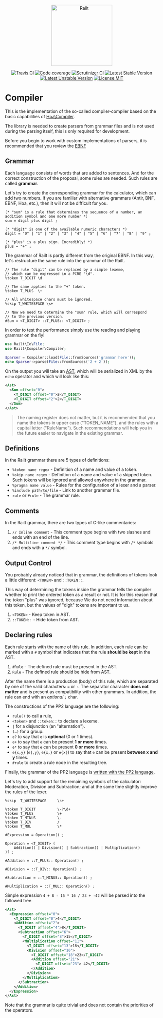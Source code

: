 <p align="center">
    <img src="https://railt.org/images/logo-dark.svg" width="200" alt="Railt" />
</p>

<p align="center">
    <a href="https://travis-ci.org/railt/compiler"><img src="https://travis-ci.org/railt/compiler.svg?branch=master" alt="Travis CI" /></a>
    <a href="https://scrutinizer-ci.com/g/railt/compiler/?branch=master"><img src="https://scrutinizer-ci.com/g/railt/compiler/badges/coverage.png?b=master" alt="Code coverage" /></a>
    <a href="https://scrutinizer-ci.com/g/railt/compiler/?branch=master"><img src="https://scrutinizer-ci.com/g/railt/compiler/badges/quality-score.png?b=master" alt="Scrutinizer CI" /></a>
    <a href="https://packagist.org/packages/railt/compiler"><img src="https://poser.pugx.org/railt/compiler/version" alt="Latest Stable Version"></a>
    <a href="https://packagist.org/packages/railt/compiler"><img src="https://poser.pugx.org/railt/compiler/v/unstable" alt="Latest Unstable Version"></a>
    <a href="https://raw.githubusercontent.com/railt/compiler/master/LICENSE.md"><img src="https://poser.pugx.org/railt/compiler/license" alt="License MIT"></a>
</p>

# Compiler

This is the implementation of the so-called compiler-compiler based on 
the basic capabilities of [Hoa\Compiler](https://github.com/hoaproject/Compiler).

The library is needed to create parsers from grammar files and is not used 
during the parsing itself, this is only required for development.

Before you begin to work with custom implementations of parsers, it is 
recommended that you review the [EBNF](https://en.wikipedia.org/wiki/Extended_Backus%E2%80%93Naur_form)

## Grammar

Each language consists of words that are added to sentences. And for the correct
construction of the proposal, some rules are needed. Such rules are called **grammar**.

Let's try to create the corresponding grammar for the calculator, which can add 
two numbers. If you are familiar with alternative grammars (Antlr, BNF, EBNF, Hoa, etc.), 
then it will not be difficult for you.

```ebnf
(* "sum" is a rule that determines the sequence of a number, an addition symbol and one more number *)
sum = digit plus digit ;

(* "digit" is one of the available numeric characters *)
digit = "0" | "1" | "2" | "3" | "4" | "5" | "6" | "7" | "8" | "9" ;

(* "plus" is a plus sign. Incredibly! *)
plus = "+" ;
```

The grammar of Railt is partly different from the original EBNF. 
In this way, let's restructure the same rule into the grammar of the Railt.

```ebnf
// The rule "digit" can be replaced by a simple lexeme, 
// which can be expressed in a PCRE "\d".
%token T_DIGIT \d

// The same applies to the "+" token.
%token T_PLUS  \+

// All whitespace chars must be ignored.
%skip T_WHITESPACE \s+

// Now we need to determine the "sum" rule, which will correspond 
// to the previous version.
#Sum = <T_DIGIT> ::T_PLUS:: <T_DIGIT> ;
```

In order to test the performance simply use the reading and 
playing grammar on the fly!

```php
use Railt\Io\File;
use Railt\Compiler\Compiler;

$parser = Compiler::load(File::fromSources('grammar here'));
echo $parser->parse(File::fromSources('2 + 2'));
```

On the output you will take an [AST](https://en.wikipedia.org/wiki/Abstract_syntax_tree), which will 
be serialized in XML by the `echo` operator and which will look like this:

```xml
<Ast>
  <Sum offset="0">
    <T_DIGIT offset="0">2</T_DIGIT>
    <T_DIGIT offset="2">2</T_DIGIT>
  </Sum>
</Ast>
```

> The naming register does not matter, but it is recommended that you name the tokens in upper case ("TOKEN_NAME"), 
and the rules with a capital letter ("RuleName"). Such recommendations will help you in the future easier to 
navigate in the existing grammar.

## Definitions

In the Railt grammar there are 5 types of definitions:

- `%token name regex` - Definition of a name and value of a token.
- `%skip name regex` - Definition of a name and value of a skipped token. Such tokens will be ignored and allowed anywhere in the grammar.
- `%pragma name value` - Rules for the configuration of a lexer and a parser.
- `%include path/to/file` - Link to another grammar file.
- `rule` or `#rule` - The grammar rule.

## Comments

In the Railt grammar, there are two types of C-like commentaries:

1) `// Inline comment` - This comment type begins with two slashes and ends with an end of the line.
2) `/* Multiline comment */` - This comment type begins with `/*` symbols and ends with a `*/` symbol.

## Output Control

You probably already noticed that in grammar, the definitions 
of tokens look a little different: `<TOKEN>` and `::TOKEN::`.

This way of determining the tokens inside the grammar tells the compiler
whether to print the ordered token as a result or not. It is for this reason that the token 
"plus" was ignored, because We do not need information about this token, 
but the values of "digit" tokens are important to us.

1) `<TOKEN>` - Keep token in AST.
2) `::TOKEN::` - Hide token from AST.

## Declaring rules

Each rule starts with the name of this rule. In addition, each rule can be marked with a `#` symbol that indicates 
that the rule **should be kept** in the AST.

1) `#Rule` - The defined rule must be present in the AST.
2) `Rule` - The defined rule should be hide from AST. 

After the name there is a production (body) of this rule, which are separated by 
one of the valid characters: `=` or `:`. The separator character **does not matter** and is 
present as compatibility with other grammars. In addition, the rule can end with an _optional_ `;` char.

The constructions of the PP2 language are the following:

- `rule()` to call a rule,
- `<token>` and `::token::` to declare a lexeme.
- `|` for a disjunction (an "alternation").
- `(…)` for a group.
- `e?` to say that `e` is **optional** (0 or 1 times).
- `e+` to say that `e` can be present **1 or more** times.
- `e*` to say that `e` can be present **0 or more** times.
- `e{x,y}` (`e{,y}`, `e{x,}` or `e{x}`) to say that `e` can be present **between x and y** times.
- `#rule` to create a rule node in the resulting tree.

Finally, the grammar of the PP2 language 
is [written with the PP2 language](https://github.com/railt/compiler/resources/grammar.pp2). 

Let's try to add support for the remaining symbols of the 
calculator: Moderation, Division and Subtraction; and at the same time slightly 
improve the rules of the lexer.

```ebnf
%skip  T_WHITESPACE     \s+

%token T_DIGIT          \-?\d+
%token T_PLUS           \+
%token T_MINUS          \-
%token T_DIV            /
%token T_MUL            \*

#Expression = Operation() ;
    
Operation = <T_DIGIT> (
    Addition() | Division() | Subtraction() | Multiplication()
)? ;

#Addition = ::T_PLUS:: Operation() ;

#Division = ::T_DIV:: Operation() ;

#Subtraction = ::T_MINUS:: Operation() ;

#Multiplication = ::T_MUL:: Operation() ;
```

Simple expression `4 + 8 - 15 * 16 / 23 + -42` will be parsed into the followed tree:

```xml
<Ast>
  <Expression offset="0">
    <T_DIGIT offset="0">4</T_DIGIT>
    <Addition offset="2">
      <T_DIGIT offset="4">8</T_DIGIT>
      <Subtraction offset="6">
        <T_DIGIT offset="8">15</T_DIGIT>
        <Multiplication offset="11">
          <T_DIGIT offset="13">16</T_DIGIT>
          <Division offset="16">
            <T_DIGIT offset="18">23</T_DIGIT>
            <Addition offset="21">
              <T_DIGIT offset="23">-42</T_DIGIT>
            </Addition>
          </Division>
        </Multiplication>
      </Subtraction>
    </Addition>
  </Expression>
</Ast>
```

Note that the grammar is quite trivial and does not contain the priorities of the operators.

